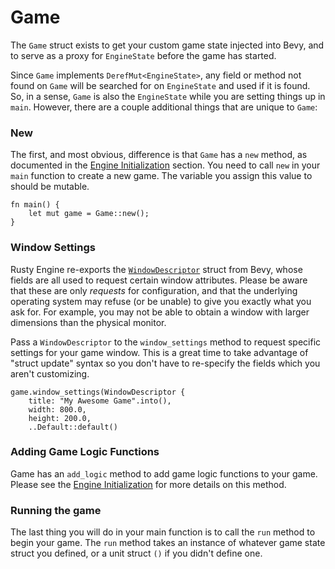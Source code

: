 # Game

The `Game` struct exists to get your custom game state injected into Bevy, and to serve as a proxy for `EngineState` before the game has started.

Since `Game` implements `DerefMut<EngineState>`, any field or method not found on `Game` will be searched for on `EngineState` and used if it is found. So, in a sense, `Game` is also the `EngineState` while you are setting things up in `main`. However, there are a couple additional things that are unique to `Game`:

### New

The first, and most obvious, difference is that `Game` has a `new` method, as documented in the [Engine Initialization](15-init.md) section. You need to call `new` in your `main` function to create a new game. The variable you assign this value to should be mutable.

```rust,ignored
fn main() {
    let mut game = Game::new();
}
```

### Window Settings

Rusty Engine re-exports the [`WindowDescriptor`](https://docs.rs/rusty_engine/latest/rusty_engine/game/struct.WindowDescriptor.html) struct from Bevy, whose fields are all used to request certain window attributes. Please be aware that these are only _requests_ for configuration, and that the underlying operating system may refuse (or be unable) to give you exactly what you ask for. For example, you may not be able to obtain a window with larger dimensions than the physical monitor.

Pass a `WindowDescriptor` to the `window_settings` method to request specific settings for your game window. This is a great time to take advantage of "struct update" syntax so you don't have to re-specify the fields which you aren't customizing.

```rust,ignored
game.window_settings(WindowDescriptor {
    title: "My Awesome Game".into(),
    width: 800.0,
    height: 200.0,
    ..Default::default()
```

### Adding Game Logic Functions

Game has an `add_logic` method to add game logic functions to your game. Please see the [Engine Initialization](15-init.md) for more details on this method.

### Running the game

The last thing you will do in your main function is to call the `run` method to begin your game. The `run` method takes an instance of whatever game state struct you defined, or a unit struct `()` if you didn't define one.
